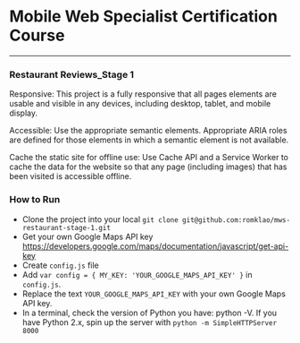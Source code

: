 # Mobile Web Specialist Certification Course
---
### Restaurant Reviews_Stage 1

Responsive: This project is a fully responsive that all pages elements are usable and visible in any devices, including desktop, tablet, and mobile display.

Accessible: Use the appropriate semantic elements. Appropriate ARIA roles are defined for those elements in which a semantic element is not available.

Cache the static site for offline use: Use Cache API and a Service Worker to cache the data for the website so that any page (including images) that has been visited is accessible offline.

### How to Run

- Clone the project into your local `git clone git@github.com:romklao/mws-restaurant-stage-1.git`
- Get your own Google Maps API key https://developers.google.com/maps/documentation/javascript/get-api-key
- Create `config.js` file
- Add  `var config = { MY_KEY: 'YOUR_GOOGLE_MAPS_API_KEY' }` in `config.js`.
- Replace the text `YOUR_GOOGLE_MAPS_API_KEY` with your own Google Maps API key.
- In a terminal, check the version of Python you have: python -V. If you have Python 2.x, spin up
  the server with `python -m SimpleHTTPServer 8000`





